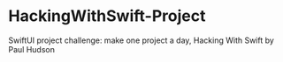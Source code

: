 # HackingWithSwift-Project
SwiftUI project challenge: make one project a day, Hacking With Swift by Paul Hudson
